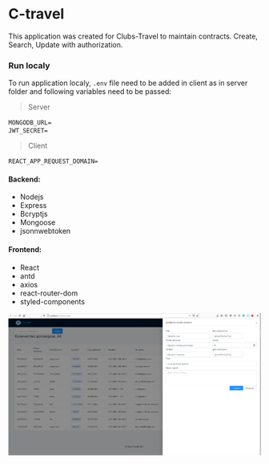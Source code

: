 # C-travel

This application was created for Clubs-Travel to maintain contracts. Create, Search, Update with authorization.

### Run localy

To run application localy, `.env` file need to be added in client as in server folder and following variables need to be passed:

> Server

```
MONGODB_URL=
JWT_SECRET=
```

> Client

```
REACT_APP_REQUEST_DOMAIN=
```

#### Backend:

- Nodejs
- Express
- Bcryptjs
- Mongoose
- jsonnwebtoken

#### Frontend:

- React
- antd
- axios
- react-router-dom
- styled-components

![](./contracts_page_form.PNG)
